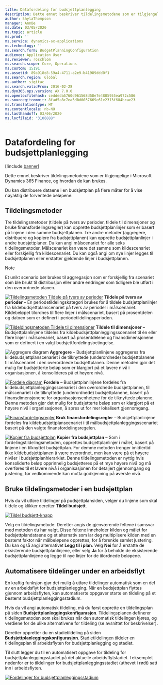 ```yaml
---
title: Datafordeling for budsjettplanlegging
description: Dette emnet beskriver tildelingsmetodene som er tilgjengelige i Microsoft Dynamics 365 Finance, og hvordan de kan brukes.
author: ShylaThompson
manager: AnnBe
ms.date: 03/05/2020
ms.topic: article
ms.prod: ''
ms.service: dynamics-ax-applications
ms.technology: ''
ms.search.form: BudgetPlanningConfiguration
audience: Application User
ms.reviewer: roschlom
ms.search.scope: Core, Operations
ms.custom: 15191
ms.assetid: 89a918e8-59a4-4711-a2e9-b41989ddd0f1
ms.search.region: Global
ms.author: sigitac
ms.search.validFrom: 2016-02-28
ms.dyn365.ops.version: AX 7.0.0
ms.openlocfilehash: ceddeda5760d961568d58e7e4805955ea972c586
ms.sourcegitcommit: 8fad5a8c7ea5d0d0037669e61e2313f684bcae23
ms.translationtype: HT
ms.contentlocale: nb-NO
ms.lasthandoff: 03/06/2020
ms.locfileid: "3106888"
---
```

# <a name="budget-planning-data-allocation"></a>Datafordeling for budsjettplanlegging

[!include [banner](../includes/banner.md)]

Dette emnet beskriver tildelingsmetodene som er tilgjengelige i Microsoft Dynamics 365 Finance, og hvordan de kan brukes.  

Du kan distribuere dataene i en budsjettplan på flere måter for å vise nøyaktig de forventede beløpene.

## <a name="allocation-methods"></a>Tildelingsmetoder
Tre tildelingsmetoder (tildele på tvers av perioder, tildele til dimensjoner og bruke finansfordelingsregler) kan opprette budsjettplanlinjer som er basert på linjene i den samme budsjettplanen. Tre andre metoder (aggregere, distribuere og kopiere fra budsjettplanen) kan opprette budsjettplanlinjer i andre budsjettplaner. Du kan angi målscenariet for alle seks tildelingsmetoder. Målscenariet kan være det samme som kildescenariet eller forskjellig fra kildescenariet. Du kan også angi om nye linjer legges til budsjettplanen eller erstatter gjeldende linjer i budsjettplanen.

> [!NOTE] 
> Et unikt scenario bør brukes til aggregasjon som er forskjellig fra scenariet som ble brukt til distribusjon eller andre endringer som tidligere ble utført i den overordnede planen.  

[![Tildelingsmetoden Tildele på tvers av perioder](./media/allocateacrossperiods-300x259.png)](./media/allocateacrossperiods.png)
**Tildele på tvers av perioder** – En periodetildelingskategori brukes for å tildele budsjettplanlinjer fra kildebudsjettplanscenariet på tvers av perioder i målscenariet. Kildebeløpet tilordnes til flere linjer i målscenariet, basert på prosentdelen og datoen som er definert i periodetildelingsperioden.         

[![Tildeldingsmetoden Tildele til dimensjoner](./media/allocatetodimensions.jpg)](./media/allocatetodimensions.jpg)
**Tildele til dimensjoner** – Budsjettplanlinjene tildeles fra kildebudsjettplanleggingsscenariet til én eller flere linjer i målscenariet, basert på prosentdelene og finansdimensjonene som er definert i en valgt budsjettfordelingsbetingelse.           

![Aggregere diagram](./media/aggregatechart-300x230.png)
**Aggregere** – Budsjettplanlinjene aggregeres fra kildebudsjettplanscenariet i de tilknyttede (underordnede) budsjettplanene til målscenariet i den overordnede budsjettplanen. Denne metoden gjør det mulig for budsjetterte beløp som er klargjort på et lavere nivå i organisasjonen, å konsolideres på et høyere nivå.          

[![Fordele diagram](./media/distributechart-300x230.png)](./media/distributechart.png)
**Fordele** – Budsjettplanlinjene fordeles fra kildebudsjettplanleggingsscenariet i den overordnede budsjettplanen, til målscenariet i de tilknyttede (underordnede) budsjettplanene, basert på finansdimensjonene for organisasjonsenhetene for de tilknyttede planene. Denne metoden gjør det mulig for budsjetterte beløp som er klargjort på et høyere nivå i organisasjonen, å spres ut for mer lokalisert gjennomgang.           

[![Finansfordelingsregler](./media/ledgerallocationrules-300x202.png)](./media/ledgerallocationrules.png)
**Bruk finansfordelingsregler** – Budsjettplanlinjene fordeles fra kildebudsjettplanscenariet i til målbudsjettplanleggingsscenariet basert på den valgte finansfordelingsregelen. 

[![Kopier fra budsjettplan](./media/copyfrombudgetplan-187x300.png)](./media/copyfrombudgetplan.png)
**Kopier fra budsjettplan** – Som i fordelingstildelingsmetoden, opprettes budsjettplanlinjer i målet, basert på linjene i en tilknyttet budsjettplan. For demme metoden trenger imidlertid ikke kildebudsjettplanen å være overordnet, men kan være på et høyere nivåer i budsjettplanhierarkiet. Denne tildelingsmetoden er nyttig hvis konsoliderte beløp opprinnelig budsjetteres på et mye høyere nivå og må overføres til et lavere nivå i organisasjonen for detaljert gjennomgang og justering, før vedkommende kan motta godkjenning på øverste nivå.          

## <a name="using-allocation-methods-in-a-budget-plan"></a>Bruke tildelingsmetoder i en budsjettplan
Hvis du vil utføre tildelinger på pudsjettplansiden, velger du linjene som skal tildele og klikker deretter **Tildel budsjett**.

[![Tildel budsjett-knapp](./media/allocatebudgetbutton-300x84.png)](./media/allocatebudgetbutton.png) 

Velg en tildelingsmetode. Deretter angis de gjenværende feltene i samsvar med metoden du har valgt. Disse feltene inneholder kilden og målet for budsjettplandataene og et alternativ som lar deg multiplisere kilden med en bestemt faktor når målbeløpene opprettes, for å forenkle samlet justering. Du kan også angi alternativet **Legg til i plan**. Velg **Nei** for å erstatte de eksisterende budsjettplanlinjene, eller velg **Ja** for å beholde de eksisterende budsjettplanlinjene og legge til nye linjer for de tilordnede beløpene.

## <a name="automating-allocations-during-a-workflow"></a>Automatisere tildelinger under en arbeidsflyt
En kraftig funksjon gjør det mulig å utføre tildelinger automatisk som en del av en arbeidsflyt for budsjettplanlegging. Når en budsjettplan flyttes gjennom arbeidsflyten, kan automatiserte oppgaver starte en tildeling på et bestemt budsjettplanleggingsstadium. 

Hvis du vil angi automatisk tildeling, må du først opprette en tildelingsplan på siden **Budsjettplanleggingskonfigurasjon**. Tildelingsplanen definerer tildelingsmetoden som skal brukes når den automatisk tildelingen kjøres, og verdiene for de ulike alternativene for tildeling (se avsnittet for beskrivelser). 

Deretter oppretter du en stadietildeling på siden **Budsjettplanleggingskonfigurasjon**. Stadietildelingen tildeler en tildelingsplan til arbeidsflyten for budsjettplanlegging og stadiet. 

Til slutt legger du til en automatisert oppgave for tildeling for budsjettplanleggingsstadiet på det aktuelle arbeidsflytstadiet. I eksemplet nedenfor er to tildelinger for budsjettplanleggingsstadiet (uthevet i rødt) satt inn i arbeidsflyten.

[![Fordelinger for budsjettplanleggingsstadium](./media/budgetplanningstageallocations-300x300.png)](./media/budgetplanningstageallocations.png)



